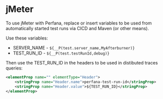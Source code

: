 # jMeter

To use jMeter with Perfana, replace or insert variables to be used from automatically started
test runs via CICD and Maven (or other means).

Use these variables:

* SERVER_NAME - `${__P(test.server_name,MyAfterburner)}`
* TEST_RUN_ID - `${__P(test.testRunId,debug)}`

Then use the TEST_RUN_ID in the headers to be used in distibuted traces queries:

```xml
<elementProp name="" elementType="Header">
    <stringProp name="Header.name">perfana-test-run-id</stringProp>
    <stringProp name="Header.value">${TEST_RUN_ID}</stringProp>
</elementProp>
```

